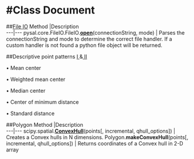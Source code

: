 #Class Document
==================
##[File IO](http://docs.scipy.org/doc/numpy/reference/generated/numpy.loadtxt.html)
Method |Description                                               
---|---
pysal.core.FileIO.FileIO.**[open](http://www.pysal.org/library/open.html#FileIO.open)**(connectionString, mode) | Parses the connectionString and mode to determine the correct file handler. If a custom handler is not found a python file object will be returned.

##Descriptive point patterns [ I ](https://github.com/GPH498598F14/GPH498598F14/blob/master/project/05_point_pattern_basics.pdf)&[ II ](https://github.com/GPH498598F14/GPH498598F14/blob/master/project/09_point_distance.pdf)

•	Mean center

•	Weighted mean center

•	Median center

•	Center of minimum distance 

•	Standard distance 


##Polygon
Method |Description                                               
---|---
scipy.spatial.**[ConvexHull](http://docs.scipy.org/doc/scipy-dev/reference/generated/scipy.spatial.ConvexHull.html)**(points[, incremental, qhull_options]) | Creates a Convex hulls in N dimensions.
Polygon.**makeConvexHull**(points[, incremental, qhull_options]) | Returns coordinates of a Convex hull in 2-D array
